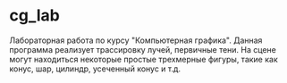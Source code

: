 cg_lab
======

Лабораторная работа по курсу "Компьютерная графика".
Данная программа реализует трассировку лучей, первичные тени.
На сцене могут находиться некоторые простые трехмерные фигуры, такие как конус, шар, цилиндр, усеченный конус и т.д.
